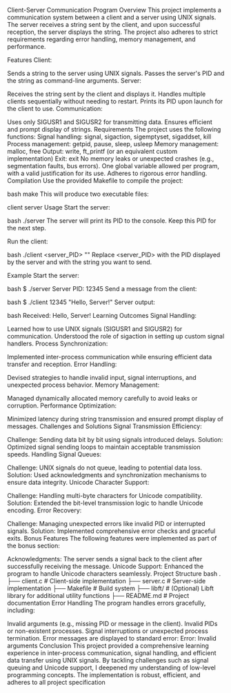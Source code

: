 Client-Server Communication Program
Overview
This project implements a communication system between a client and a server using UNIX signals. The server receives a string sent by the client, and upon successful reception, the server displays the string. The project also adheres to strict requirements regarding error handling, memory management, and performance.

Features
Client:

Sends a string to the server using UNIX signals.
Passes the server's PID and the string as command-line arguments.
Server:

Receives the string sent by the client and displays it.
Handles multiple clients sequentially without needing to restart.
Prints its PID upon launch for the client to use.
Communication:

Uses only SIGUSR1 and SIGUSR2 for transmitting data.
Ensures efficient and prompt display of strings.
Requirements
The project uses the following functions:
Signal handling: signal, sigaction, sigemptyset, sigaddset, kill
Process management: getpid, pause, sleep, usleep
Memory management: malloc, free
Output: write, ft_printf (or an equivalent custom implementation)
Exit: exit
No memory leaks or unexpected crashes (e.g., segmentation faults, bus errors).
One global variable allowed per program, with a valid justification for its use.
Adheres to rigorous error handling.
Compilation
Use the provided Makefile to compile the project:

bash
make
This will produce two executable files:

client
server
Usage
Start the server:

bash
./server
The server will print its PID to the console. Keep this PID for the next step.

Run the client:

bash
./client <server_PID> "<message>"
Replace <server_PID> with the PID displayed by the server and <message> with the string you want to send.

Example
Start the server:

bash
$ ./server
Server PID: 12345
Send a message from the client:

bash
$ ./client 12345 "Hello, Server!"
Server output:

bash
Received: Hello, Server!
Learning Outcomes
Signal Handling:

Learned how to use UNIX signals (SIGUSR1 and SIGUSR2) for communication.
Understood the role of sigaction in setting up custom signal handlers.
Process Synchronization:

Implemented inter-process communication while ensuring efficient data transfer and reception.
Error Handling:

Devised strategies to handle invalid input, signal interruptions, and unexpected process behavior.
Memory Management:

Managed dynamically allocated memory carefully to avoid leaks or corruption.
Performance Optimization:

Minimized latency during string transmission and ensured prompt display of messages.
Challenges and Solutions
Signal Transmission Efficiency:

Challenge: Sending data bit by bit using signals introduced delays.
Solution: Optimized signal sending loops to maintain acceptable transmission speeds.
Handling Signal Queues:

Challenge: UNIX signals do not queue, leading to potential data loss.
Solution: Used acknowledgments and synchronization mechanisms to ensure data integrity.
Unicode Character Support:

Challenge: Handling multi-byte characters for Unicode compatibility.
Solution: Extended the bit-level transmission logic to handle Unicode encoding.
Error Recovery:

Challenge: Managing unexpected errors like invalid PID or interrupted signals.
Solution: Implemented comprehensive error checks and graceful exits.
Bonus Features
The following features were implemented as part of the bonus section:

Acknowledgments:
The server sends a signal back to the client after successfully receiving the message.
Unicode Support:
Enhanced the program to handle Unicode characters seamlessly.
Project Structure
bash
.
├── client.c        # Client-side implementation
├── server.c        # Server-side implementation
├── Makefile        # Build system
├── libft/          # (Optional) Libft library for additional utility functions
├── README.md       # Project documentation
Error Handling
The program handles errors gracefully, including:

Invalid arguments (e.g., missing PID or message in the client).
Invalid PIDs or non-existent processes.
Signal interruptions or unexpected process termination.
Error messages are displayed to standard error:
Error: Invalid arguments
Conclusion
This project provided a comprehensive learning experience in inter-process communication, signal handling, and efficient 
data transfer using UNIX signals. By tackling challenges such as signal queuing and Unicode support, I deepened my understanding of 
low-level programming concepts. The implementation is robust, efficient, and adheres to all project specification
